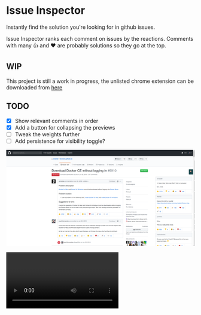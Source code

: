 # Issue Inspector

Instantly find the solution you're looking for in github issues.

Issue Inspector ranks each comment on issues by the reactions. Comments with many 👍 and ❤️ are probably solutions so they go at the top.

## WIP

This project is still a work in progress, the unlisted chrome extension can be downloaded from [here](https://chrome.google.com/webstore/detail/issue-inspector/jcekpjkpiblmimjfbejfdkngbmdgaeen)

## TODO

- [x] Show relevant comments in order
- [x] Add a button for collapsing the previews
- [ ] Tweak the weights further
- [ ] Add persistence for visibility toggle?

![static](assets/issue-inspector-preview.png)

![animated](assets/preview.webm)
